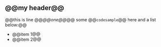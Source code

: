 @@my header@@
-------------

@@this is line @@*@@one@@*@@ some @@`codesample`@@ here and a list below:@@

-   @@item 1@@
-   @@item 2@@

